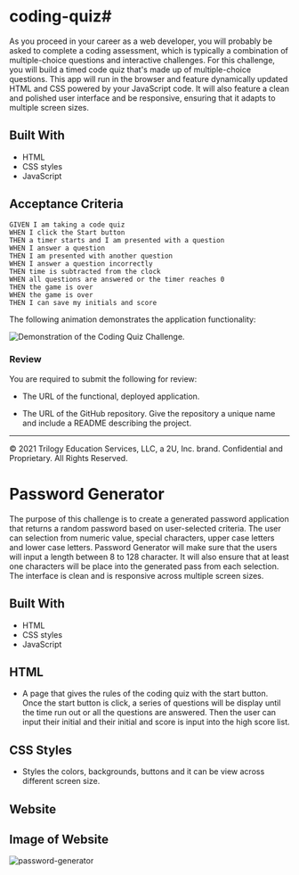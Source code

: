 # coding-quiz# 


As you proceed in your career as a web developer, you will probably be asked to complete a coding assessment, which is typically a combination of multiple-choice questions and interactive challenges. For this challenge, you will build a timed code quiz that's made up of multiple-choice questions. This app will run in the browser and feature dynamically updated HTML and CSS powered by your JavaScript code. It will also feature a clean and polished user interface and be responsive, ensuring that it adapts to multiple screen sizes.

## Built With
* HTML
* CSS styles
* JavaScript

## Acceptance Criteria

```
GIVEN I am taking a code quiz
WHEN I click the Start button
THEN a timer starts and I am presented with a question
WHEN I answer a question
THEN I am presented with another question
WHEN I answer a question incorrectly
THEN time is subtracted from the clock
WHEN all questions are answered or the timer reaches 0
THEN the game is over
WHEN the game is over
THEN I can save my initials and score
```

The following animation demonstrates the application functionality:

![Demonstration of the Coding Quiz Challenge.](./Assets/04-web-apis-homework-demo.gif)

### Review

You are required to submit the following for review:

* The URL of the functional, deployed application.

* The URL of the GitHub repository. Give the repository a unique name and include a README describing the project.

---
© 2021 Trilogy Education Services, LLC, a 2U, Inc. brand. Confidential and Proprietary. All Rights Reserved.
# Password Generator

The purpose of this challenge is to create a generated password application that returns a random password based on user-selected criteria. The user can selection from numeric value, special characters, upper case letters and lower case letters. Password Generator will make sure that the users will input a length between 8 to 128 character. It will also ensure that at least one characters will be place into the generated pass from each selection. The interface is clean and is responsive across multiple screen sizes.

## Built With
* HTML
* CSS styles
* JavaScript


## HTML

* A page that gives the rules of the coding quiz with the start button. Once the start button is click, a series of questions will be display until the time run out or all the questions are answered. Then the user can input their initial and their initial and score is input into the high score list.

## CSS Styles

* Styles the colors, backgrounds, buttons and it can be view across different screen size.

## Website


## Image of Website
![password-generator](./assets/images/password-generator.png?raw=true)